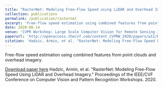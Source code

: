 ```yaml
---
title: "RasterNet: Modeling Free-Flow Speed using LiDAR and Overhead Imagery"
collection: publications
permalink: /publication/rasternet
excerpt: 'Free-flow speed estimation using combined features from point clouds and overhead imagery.'
date: 2020-06-14
venue: 'CVPR Workshop: Large Scale Computer Vision for Remote Sensing Imagery (EARTHVISION)'
paperurl: 'http://openaccess.thecvf.com/content_CVPRW_2020/papers/w11/Hadzic_RasterNet_Modeling_Free-Flow_Speed_Using_LiDAR_and_Overhead_Imagery_CVPRW_2020_paper.pdf'
citation: 'Hadzic, Armin, et al. "RasterNet: Modeling Free-Flow Speed Using LiDAR and Overhead Imagery." Proceedings of the IEEE/CVF Conference on Computer Vision and Pattern Recognition Workshops. 2020.'
---
```

Free-flow speed estimation using combined features from point clouds and overhead imagery.

[Download paper here](http://openaccess.thecvf.com/content_CVPRW_2020/papers/w11/Hadzic_RasterNet_Modeling_Free-Flow_Speed_Using_LiDAR_and_Overhead_Imagery_CVPRW_2020_paper.pdf)
Hadzic, Armin, et al. "RasterNet: Modeling Free-Flow Speed Using LiDAR and Overhead Imagery." Proceedings of the IEEE/CVF Conference on Computer Vision and Pattern Recognition Workshops. 2020.
